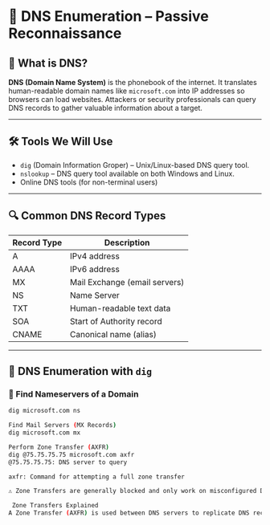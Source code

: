 # 📡 DNS Enumeration – Passive Reconnaissance

## 📘 What is DNS?

**DNS (Domain Name System)** is the phonebook of the internet. It translates human-readable domain names like `microsoft.com` into IP addresses so browsers can load websites. Attackers or security professionals can query DNS records to gather valuable information about a target.

---

## 🛠 Tools We Will Use

- `dig` (Domain Information Groper) – Unix/Linux-based DNS query tool.
- `nslookup` – DNS query tool available on both Windows and Linux.
- Online DNS tools (for non-terminal users)

---

## 🔍 Common DNS Record Types

| Record Type | Description                       |
|-------------|-----------------------------------|
| A           | IPv4 address                      |
| AAAA        | IPv6 address                      |
| MX          | Mail Exchange (email servers)     |
| NS          | Name Server                       |
| TXT         | Human-readable text data          |
| SOA         | Start of Authority record         |
| CNAME       | Canonical name (alias)            |

---

## 🔧 DNS Enumeration with `dig`

### 🔹 Find Nameservers of a Domain

```bash
dig microsoft.com ns

Find Mail Servers (MX Records)
dig microsoft.com mx

Perform Zone Transfer (AXFR)
dig @75.75.75.75 microsoft.com axfr
@75.75.75.75: DNS server to query

axfr: Command for attempting a full zone transfer

⚠️ Zone Transfers are generally blocked and only work on misconfigured DNS servers.

 Zone Transfers Explained
A Zone Transfer (AXFR) is used between DNS servers to replicate DNS records. Attackers exploit open zone transfers to dump entire DNS databases—revealing all subdomains and IPs.
